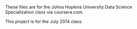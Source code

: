 These files are for the Johns Hopkins University Data Science Specialization class via coursera.com.

This project is for the July 2014 class.
